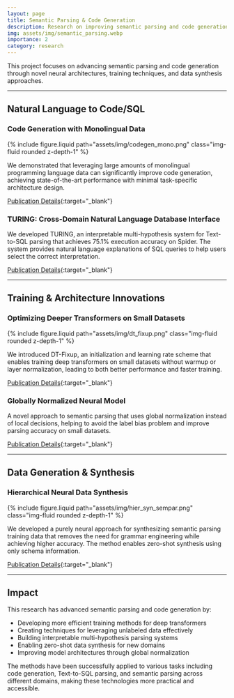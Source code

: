```yaml
---
layout: page
title: Semantic Parsing & Code Generation
description: Research on improving semantic parsing and code generation through neural approaches
img: assets/img/semantic_parsing.webp
importance: 2
category: research
---
```


This project focuses on advancing semantic parsing and code generation through novel neural architectures, training techniques, and data synthesis approaches.

---

## Natural Language to Code/SQL

### Code Generation with Monolingual Data
<div class="row mt-3">
    <div class="col-sm-6 mx-auto mt-3 mt-md-0">
        {% include figure.liquid path="assets/img/codegen_mono.png" class="img-fluid rounded z-depth-1" %}
    </div>
</div>

We demonstrated that leveraging large amounts of monolingual programming language data can significantly improve code generation, achieving state-of-the-art performance with minimal task-specific architecture design.

[Publication Details](/publications/#norouzi-etal-2021-code){:target="_blank"}

### TURING: Cross-Domain Natural Language Database Interface

We developed TURING, an interpretable multi-hypothesis system for Text-to-SQL parsing that achieves 75.1% execution accuracy on Spider. The system provides natural language explanations of SQL queries to help users select the correct interpretation.

[Publication Details](/publications/#xu-etal-2021-turing){:target="_blank"}

---

## Training & Architecture Innovations

### Optimizing Deeper Transformers on Small Datasets
<div class="row mt-3">
    <div class="col-sm-6 mx-auto mt-3 mt-md-0">
        {% include figure.liquid path="assets/img/dt_fixup.png" class="img-fluid rounded z-depth-1" %}
    </div>
</div>

We introduced DT-Fixup, an initialization and learning rate scheme that enables training deep transformers on small datasets without warmup or layer normalization, leading to both better performance and faster training.

[Publication Details](/publications/#xu-etal-2021-optimizing){:target="_blank"}

### Globally Normalized Neural Model
A novel approach to semantic parsing that uses global normalization instead of local decisions, helping to avoid the label bias problem and improve parsing accuracy on small datasets.

[Publication Details](/publications/#huang-etal-2021-globally){:target="_blank"}

---

## Data Generation & Synthesis

### Hierarchical Neural Data Synthesis
<div class="row mt-3">
    <div class="col-sm-6 mx-auto mt-3 mt-md-0">
        {% include figure.liquid path="assets/img/hier_syn_sempar.png" class="img-fluid rounded z-depth-1" %}
    </div>
</div>

We developed a purely neural approach for synthesizing semantic parsing training data that removes the need for grammar engineering while achieving higher accuracy. The method enables zero-shot synthesis using only schema information.

[Publication Details](/publications/#yang2021hierarchicalneuraldatasynthesis){:target="_blank"}

---

## Impact

This research has advanced semantic parsing and code generation by:
- Developing more efficient training methods for deep transformers
- Creating techniques for leveraging unlabeled data effectively
- Building interpretable multi-hypothesis parsing systems
- Enabling zero-shot data synthesis for new domains
- Improving model architectures through global normalization

The methods have been successfully applied to various tasks including code generation, Text-to-SQL parsing, and semantic parsing across different domains, making these technologies more practical and accessible. 